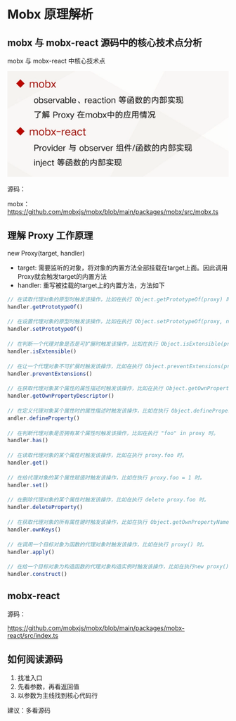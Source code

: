 # Mobx 原理解析

## mobx 与 mobx-react 源码中的核心技术点分析


mobx 与 mobx-react 中核心技术点

![](./img/10-01.PNG)

源码：

mobx：
https://github.com/mobxjs/mobx/blob/main/packages/mobx/src/mobx.ts

## 理解 Proxy 工作原理

new Proxy(target, handler)

- target: 需要监听的对象，将对象的内置方法全部挂载在target上面。因此调用Proxy就会触发target的内置方法
- handler: 重写被挂载的target上的内置方法，方法如下

```ts
// 在读取代理对象的原型时触发该操作，比如在执行 Object.getPrototypeOf(proxy) 时。
handler.getPrototypeOf()

// 在设置代理对象的原型时触发该操作，比如在执行 Object.setPrototypeOf(proxy, null) 时。
handler.setPrototypeOf()

// 在判断一个代理对象是否是可扩展时触发该操作，比如在执行 Object.isExtensible(proxy) 时。
handler.isExtensible()

// 在让一个代理对象不可扩展时触发该操作，比如在执行 Object.preventExtensions(proxy) 时。
handler.preventExtensions()

// 在获取代理对象某个属性的属性描述时触发该操作，比如在执行 Object.getOwnPropertyDescriptor(proxy, "foo") 时。
handler.getOwnPropertyDescriptor()

// 在定义代理对象某个属性时的属性描述时触发该操作，比如在执行 Object.defineProperty(proxy, "foo", {}) 时。
andler.defineProperty()
 
// 在判断代理对象是否拥有某个属性时触发该操作，比如在执行 "foo" in proxy 时。
handler.has()

// 在读取代理对象的某个属性时触发该操作，比如在执行 proxy.foo 时。
handler.get()

// 在给代理对象的某个属性赋值时触发该操作，比如在执行 proxy.foo = 1 时。
handler.set()

// 在删除代理对象的某个属性时触发该操作，比如在执行 delete proxy.foo 时。
handler.deleteProperty()

// 在获取代理对象的所有属性键时触发该操作，比如在执行 Object.getOwnPropertyNames(proxy) 时。
handler.ownKeys()

// 在调用一个目标对象为函数的代理对象时触发该操作，比如在执行 proxy() 时。
handler.apply()

// 在给一个目标对象为构造函数的代理对象构造实例时触发该操作，比如在执行new proxy() 时。
handler.construct()
```


## mobx-react

源码：

https://github.com/mobxjs/mobx/blob/main/packages/mobx-react/src/index.ts


## 如何阅读源码

1. 找准入口
2. 先看参数，再看返回值
3. 以参数为主线找到核心代码行

建议：多看源码
